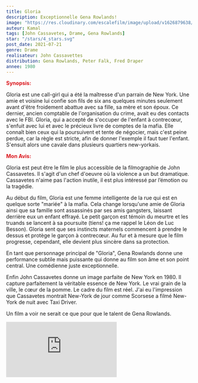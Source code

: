 ```yaml
---
title: Gloria
description: Exceptionnelle Gena Rowlands!
image: "https://res.cloudinary.com/escalefilm/image/upload/v1626879638/Gloria_dznqdg.jpg"
auteur: Kamal
tags: [John Cassavetes, Drame, Gena Rowlands]
star: "/stars/4_stars.svg"
post_date: 2021-07-21
genre: Drame
realisateur: John Cassavettes
distribution: Gena Rowlands, Peter Falk, Fred Draper
annee: 1980
---
```

<span style="color:#db161c">**Synopsis:**</span>

Gloria est une call-girl qui a été la maîtresse d'un parrain de New York. Une amie et voisine lui confie son fils de six ans quelques minutes seulement avant d'être froidement abattue avec sa fille, sa mère et son époux. Ce dernier, ancien comptable de l'organisation du crime, avait eu des contacts avec le FBI. Gloria, qui a accepté de s'occuper de l'enfant à contrecœur, s'enfuit avec lui et avec le précieux livre de comptes de la mafia. Elle connaît bien ceux qui la poursuivent et tente de négocier, mais c'est peine perdue, car la règle est stricte, afin de donner l'exemple il faut tuer l'enfant. S'ensuit alors une cavale dans plusieurs quartiers new-yorkais.

<span style="color:#db161c">**Mon Avis:**</span>

Gloria est peut être le film le plus accessible de la filmographie de John Cassavetes. Il s'agit d'un chef d'oeuvre où la violence a un but dramatique. Cassavetes n'aime pas l'action inutile, il est plus intéressé par l’émotion ou la tragédie.

Au début du film, Gloria est une femme intelligente de la rue qui est en quelque sorte "mariée" à la mafia. Cela change lorsqu'une amie de Gloria ainsi que sa famille sont assassinés par ses amis gangsters, laissant derrière eux un enfant effrayé. Le petit garçon est témoin du meurtre et les truands se lancent à sa poursuite (tiens! ça me rappel le Léon de Luc Besson). Gloria sent que ses instincts maternels commencent à prendre le dessus et protège le garçon à contrecœur. Au fur et à mesure que le film progresse, cependant, elle devient plus sincère dans sa protection.

En tant que personnage principal de "Gloria", Gena Rowlands donne une performance subtile mais puissante qui donne au film son âme et son point central. Une comédienne juste exceptionnelle.

Enfin John Cassavetes donne un image parfaite de New York en 1980. Il capture parfaitement la véritable essence de New York. Le vrai grain de la ville, le cœur de la pomme. Le cadre du film est réel. J'ai eu l'impression que Cassavetes montrait New-York de jour comme Scorsese a filmé New-York de nuit avec Taxi Driver. 

Un film a voir ne serait ce que pour que le talent de Gena Rowlands.

<div>
    <iframe src="https://www.youtube.com/embed/12ql7orFSgQ" title="YouTube video player" frameborder="0" allow="accelerometer; autoplay; clipboard-write; encrypted-media; gyroscope; picture-in-picture" allowfullscreen></iframe>
</div>